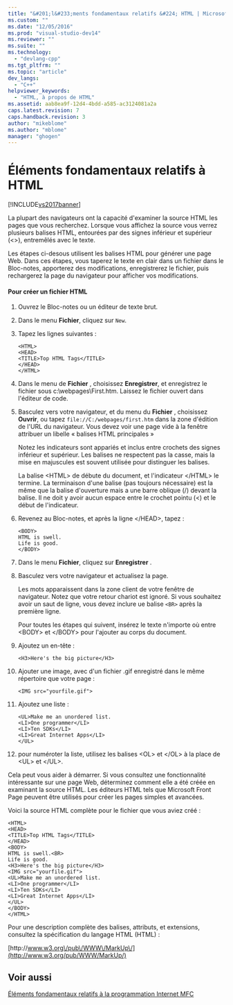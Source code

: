 ```yaml
---
title: "&#201;l&#233;ments fondamentaux relatifs &#224; HTML | Microsoft Docs"
ms.custom: ""
ms.date: "12/05/2016"
ms.prod: "visual-studio-dev14"
ms.reviewer: ""
ms.suite: ""
ms.technology: 
  - "devlang-cpp"
ms.tgt_pltfrm: ""
ms.topic: "article"
dev_langs: 
  - "C++"
helpviewer_keywords: 
  - "HTML, à propos de HTML"
ms.assetid: aab8ea9f-12d4-4bdd-a585-ac3124081a2a
caps.latest.revision: 7
caps.handback.revision: 3
author: "mikeblome"
ms.author: "mblome"
manager: "ghogen"
---
```

# &#201;l&#233;ments fondamentaux relatifs &#224; HTML
[!INCLUDE[vs2017banner](../assembler/inline/includes/vs2017banner.md)]

La plupart des navigateurs ont la capacité d'examiner la source HTML les pages que vous recherchez.  Lorsque vous affichez la source vous verrez plusieurs balises HTML, entourées par des signes inférieur et supérieur \(\<\>\), entremêlés avec le texte.  
  
 Les étapes ci\-desous utilisent les balises HTML pour générer une page Web.  Dans ces étapes, vous taperez le texte en clair dans un fichier dans le Bloc\-notes, apporterez des modifications, enregistrerez le fichier, puis rechargerez la page du navigateur pour afficher vos modifications.  
  
#### Pour créer un fichier HTML  
  
1.  Ouvrez le Bloc\-notes ou un éditeur de texte brut.  
  
2.  Dans le menu **Fichier**, cliquez sur `New`.  
  
3.  Tapez les lignes suivantes :  
  
    ```  
    <HTML>  
    <HEAD>  
    <TITLE>Top HTML Tags</TITLE>  
    </HEAD>  
    </HTML>  
    ```  
  
4.  Dans le menu de **Fichier** , choisissez **Enregistrer**, et enregistrez le fichier sous c:\\webpages\\First.htm.  Laissez le fichier ouvert dans l'éditeur de code.  
  
5.  Basculez vers votre navigateur, et du menu du **Fichier** , choisissez **Ouvrir**, ou tapez `file://C:/webpages/first.htm` dans la zone d'édition de l'URL du navigateur.  Vous devez voir une page vide à la fenêtre attribuer un libelle « balises HTML principales »  
  
     Notez les indicateurs sont appariés et inclus entre crochets des signes inférieur et supérieur.  Les balises ne respectent pas la casse, mais la mise en majuscules est souvent utilisée pour distinguer les balises.  
  
     La balise \<HTML\> de débute du document, et l'indicateur \<\/HTML\> le termine.  La terminaison d'une balise \(pas toujours nécessaire\) est la même que la balise d'ouverture mais a une barre oblique \(\/\) devant la balise.  Il ne doit y avoir aucun espace entre le crochet pointu \(\<\) et le début de l'indicateur.  
  
6.  Revenez au Bloc\-notes, et après la ligne \<\/HEAD\>, tapez :  
  
    ```  
    <BODY>  
    HTML is swell.  
    Life is good.  
    </BODY>  
    ```  
  
7.  Dans le menu **Fichier**, cliquez sur **Enregistrer** .  
  
8.  Basculez vers votre navigateur et actualisez la page.  
  
     Les mots apparaissent dans la zone client de votre fenêtre de navigateur.  Notez que votre retour chariot est ignoré.  Si vous souhaitez avoir un saut de ligne, vous devez inclure ue balise `<BR>` après la première ligne.  
  
     Pour toutes les étapes qui suivent, insérez le texte n'importe où entre \<BODY\> et \<\/BODY\> pour l'ajouter au corps du document.  
  
9. Ajoutez un en\-tête :  
  
    ```  
    <H3>Here's the big picture</H3>  
    ```  
  
10. Ajouter une image, avec d'un fichier .gif enregistré dans le même répertoire que votre page :  
  
    ```  
    <IMG src="yourfile.gif">  
    ```  
  
11. Ajoutez une liste :  
  
    ```  
    <UL>Make me an unordered list.  
    <LI>One programmer</LI>  
    <LI>Ten SDKs</LI>  
    <LI>Great Internet Apps</LI>  
    </UL>  
    ```  
  
12. pour numéroter la liste, utilisez les balises \<OL\> et \<\/OL\> à la place de \<UL\> et \<\/UL\>.  
  
 Cela peut vous aider à démarrer.  Si vous consultez une fonctionnalité intéressante sur une page Web, déterminez comment elle a été créée en examinant la source HTML.  Les éditeurs HTML tels que Microsoft Front Page peuvent être utilisés pour créer les pages simples et avancées.  
  
 Voici la source HTML complète pour le fichier que vous aviez créé :  
  
```  
<HTML>  
<HEAD>  
<TITLE>Top HTML Tags</TITLE>  
</HEAD>  
<BODY>  
HTML is swell.<BR>  
Life is good.  
<H3>Here's the big picture</H3>  
<IMG src="yourfile.gif">  
<UL>Make me an unordered list.  
<LI>One programmer</LI>  
<LI>Ten SDKs</LI>  
<LI>Great Internet Apps</LI>  
</UL>  
</BODY>  
</HTML>  
```  
  
 Pour une description complète des balises, attributs, et extensions, consultez la spécification du langage HTML \(HTML\) :  
  
 [http:\/\/www.w3.org\/pub\/WWW\/MarkUp\/](http://www.w3.org/pub/WWW/MarkUp/)  
  
## Voir aussi  
 [Éléments fondamentaux relatifs à la programmation Internet MFC](../mfc/mfc-internet-programming-basics.md)